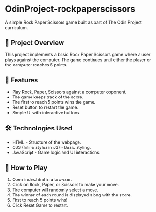 # OdinProject-rockpaperscissors

A simple Rock Paper Scissors game built as part of The Odin Project curriculum.

## 📝 Project Overview
This project implements a basic Rock Paper Scissors game where a user plays against the computer. The game continues until either the player or the computer reaches 5 points.

## 🎯 Features
- Play Rock, Paper, Scissors against a computer opponent.
- The game keeps track of the score.
- The first to reach 5 points wins the game.
- Reset button to restart the game.
- Simple UI with interactive buttons.

## 🛠️ Technologies Used
- HTML - Structure of the webpage.
- CSS (Inline styles in JS) - Basic styling.
- JavaScript - Game logic and UI interactions.

## 🚀 How to Play
1. Open index.html in a browser.
2. Click on Rock, Paper, or Scissors to make your move.
3. The computer will randomly select a move.
4. The winner of each round is displayed along with the score.
5. First to reach 5 points wins!
6. Click Reset Game to restart.
